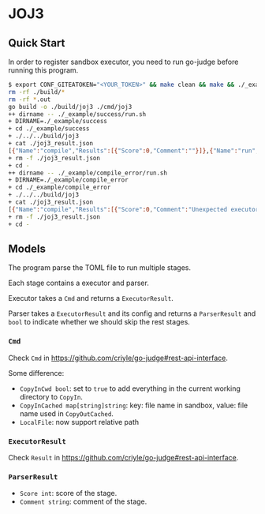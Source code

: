 # JOJ3

## Quick Start

In order to register sandbox executor, you need to run go-judge before running this program.

```bash
$ export CONF_GITEATOKEN="<YOUR_TOKEN>" && make clean && make && ./_example/success/run.sh && ./_example/compile_error/run.sh
rm -rf ./build/*
rm -rf *.out
go build -o ./build/joj3 ./cmd/joj3
++ dirname -- ./_example/success/run.sh
+ DIRNAME=./_example/success
+ cd ./_example/success
+ ./../../build/joj3
+ cat ./joj3_result.json
[{"Name":"compile","Results":[{"Score":0,"Comment":""}]},{"Name":"run","Results":[{"Score":100,"Comment":"executor status: run time: 2811900 ns, memory: 16658432 bytes"},{"Score":100,"Comment":"executor status: run time: 2578200 ns, memory: 13094912 bytes"}]}]
+ rm -f ./joj3_result.json
+ cd -
++ dirname -- ./_example/compile_error/run.sh
+ DIRNAME=./_example/compile_error
+ cd ./_example/compile_error
+ ./../../build/joj3
+ cat ./joj3_result.json
[{"Name":"compile","Results":[{"Score":0,"Comment":"Unexpected executor status: Nonzero Exit Status."}]}]
+ rm -f ./joj3_result.json
+ cd -
```

## Models

The program parse the TOML file to run multiple stages.

Each stage contains a executor and parser.

Executor takes a `Cmd` and returns a `ExecutorResult`.

Parser takes a `ExecutorResult` and its config and returns a `ParserResult` and `bool` to indicate whether we should skip the rest stages.

### `Cmd`

Check `Cmd` in <https://github.com/criyle/go-judge#rest-api-interface>.

Some difference:

-   `CopyInCwd bool`: set to `true` to add everything in the current working directory to `CopyIn`.
-   `CopyInCached map[string]string`: key: file name in sandbox, value: file name used in `CopyOutCached`.
-   `LocalFile`: now support relative path

### `ExecutorResult`

Check `Result` in <https://github.com/criyle/go-judge#rest-api-interface>.

### `ParserResult`

-   `Score int`: score of the stage.
-   `Comment string`: comment of the stage.
